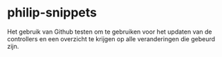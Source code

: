 # philip-snippets
Het gebruik van Github testen om te gebruiken voor het updaten van de controllers
en een overzicht te krijgen op alle veranderingen die gebeurd zijn.
